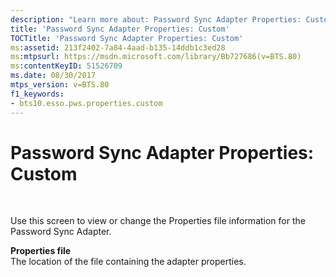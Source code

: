 ```yaml
---
description: "Learn more about: Password Sync Adapter Properties: Custom"
title: 'Password Sync Adapter Properties: Custom'
TOCTitle: 'Password Sync Adapter Properties: Custom'
ms:assetid: 213f2402-7a84-4aad-b135-14ddb1c3ed28
ms:mtpsurl: https://msdn.microsoft.com/library/Bb727686(v=BTS.80)
ms:contentKeyID: 51526709
ms.date: 08/30/2017
mtps_version: v=BTS.80
f1_keywords:
- bts10.esso.pws.properties.custom
---
```


# Password Sync Adapter Properties: Custom

 

Use this screen to view or change the Properties file information for the Password Sync Adapter.

**Properties file**  
The location of the file containing the adapter properties.

